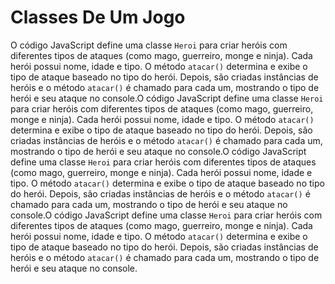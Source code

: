 # Classes De Um Jogo


O código JavaScript define uma classe `Heroi` para criar heróis com diferentes tipos de ataques (como mago, guerreiro, monge e ninja). Cada herói possui nome, idade e tipo. O método `atacar()` determina e exibe o tipo de ataque baseado no tipo do herói. Depois, são criadas instâncias de heróis e o método `atacar()` é chamado para cada um, mostrando o tipo de herói e seu ataque no console.O código JavaScript define uma classe `Heroi` para criar heróis com diferentes tipos de ataques (como mago, guerreiro, monge e ninja). Cada herói possui nome, idade e tipo. O método `atacar()` determina e exibe o tipo de ataque baseado no tipo do herói. Depois, são criadas instâncias de heróis e o método `atacar()` é chamado para cada um, mostrando o tipo de herói e seu ataque no console.O código JavaScript define uma classe `Heroi` para criar heróis com diferentes tipos de ataques (como mago, guerreiro, monge e ninja). Cada herói possui nome, idade e tipo. O método `atacar()` determina e exibe o tipo de ataque baseado no tipo do herói. Depois, são criadas instâncias de heróis e o método `atacar()` é chamado para cada um, mostrando o tipo de herói e seu ataque no console.O código JavaScript define uma classe `Heroi` para criar heróis com diferentes tipos de ataques (como mago, guerreiro, monge e ninja). Cada herói possui nome, idade e tipo. 
O método `atacar()` determina e exibe o tipo de ataque baseado no tipo do herói. Depois, são criadas instâncias de heróis e o método `atacar()` é chamado para cada um, mostrando o tipo de herói e seu ataque no console.
